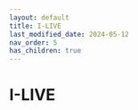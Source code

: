 ```yaml
---
layout: default
title: I-LIVE
last_modified_date: 2024-05-12
nav_order: 5
has_children: true
---
```


# I-LIVE
